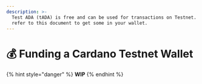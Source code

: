 ```yaml
---
description: >-
  Test ADA (tADA) is free and can be used for transactions on Testnet. Please
  refer to this document to get some in your wallet.
---
```


# 💰 Funding a Cardano Testnet Wallet

{% hint style="danger" %}
**WIP**
{% endhint %}

